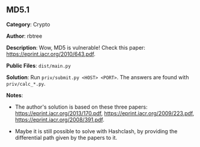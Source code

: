 ## MD5.1

**Category**: Crypto

**Author**: rbtree

**Description**: Wow, MD5 is vulnerable! Check this paper: https://eprint.iacr.org/2010/643.pdf.

**Public Files**: `dist/main.py`

**Solution**: Run `priv/submit.py <HOST> <PORT>`. The answers are found with `priv/calc_*.py`.

**Notes**:

- The author's solution is based on these three papers: https://eprint.iacr.org/2013/170.pdf, https://eprint.iacr.org/2009/223.pdf, https://eprint.iacr.org/2008/391.pdf.

- Maybe it is still possible to solve with Hashclash, by providing the differential path given by the papers to it.
